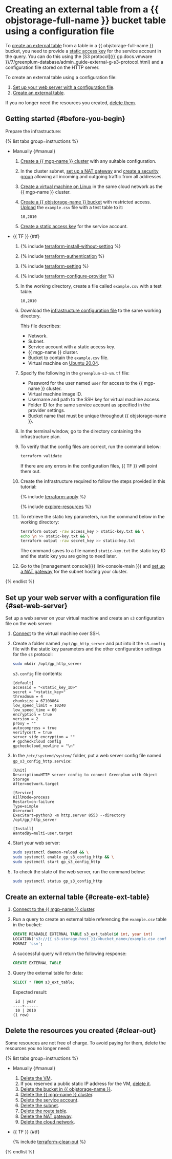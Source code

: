 # Creating an external table from a {{ objstorage-full-name }} bucket table using a configuration file

To [create an external table](../../../managed-greenplum/operations/pxf/create-table.md) from a table in a {{ objstorage-full-name }} bucket, you need to provide a [static access key](../../../iam/concepts/authorization/access-key.md) for the service account in the query. You can do this using the [S3 protocol]({{ gp.docs.vmware }}/7/greenplum-database/admin_guide-external-g-s3-protocol.html) and a configuration file stored on the HTTP server.

To create an external table using a configuration file:

1. [Set up your web server with a configuration file](#set-web-server).
1. [Create an external table](#create-ext-table).

If you no longer need the resources you created, [delete them](#clear-out).

## Getting started {#before-you-begin}

Prepare the infrastructure:

{% list tabs group=instructions %}

- Manually {#manual}

    1. [Create a {{ mgp-name }} cluster](../../../managed-greenplum/operations/cluster-create.md) with any suitable configuration.


    1. In the cluster subnet, [set up a NAT gateway](../../../vpc/operations/create-nat-gateway.md) and [create a security group](../../../vpc/operations/security-group-create.md) allowing all incoming and outgoing traffic from all addresses.



    1. [Create a virtual machine on Linux](../../../compute/operations/vm-create/create-linux-vm.md) in the same cloud network as the {{ mgp-name }} cluster.


    1. [Create a {{ objstorage-name }} bucket](../../../storage/operations/buckets/create.md) with restricted access. [Upload](../../../storage/operations/objects/upload.md) the `example.csv` file with a test table to it:

        ```csv
        10,2010
        ```


    1. [Create a static access key](../../../iam/operations/sa/create-access-key.md) for the service account.


- {{ TF }} {#tf}

    1. {% include [terraform-install-without-setting](../../../_includes/mdb/terraform/install-without-setting.md) %}
    1. {% include [terraform-authentication](../../../_includes/mdb/terraform/authentication.md) %}
    1. {% include [terraform-setting](../../../_includes/mdb/terraform/setting.md) %}
    1. {% include [terraform-configure-provider](../../../_includes/mdb/terraform/configure-provider.md) %}

    1. In the working directory, create a file called `example.csv` with a test table:

        ```csv
        10,2010
        ```

    1. Download the [infrastructure configuration file](https://github.com/yandex-cloud-examples/yc-greenplum-config-server-for-s3/blob/main/greenplum-s3-vm.tf) to the same working directory.

        This file describes:

        * Network.
        * Subnet.
        * Service account with a static access key.
        * {{ mgp-name }} cluster.
        * Bucket to contain the `example.csv` file.
        * Virtual machine on [Ubuntu 20.04](/marketplace/products/yc/ubuntu-20-04-lts).

    1. Specify the following in the `greenplum-s3-vm.tf` file:

        * Password for the user named `user` for access to the {{ mgp-name }} cluster.
        * Virtual machine image ID.
        * Username and path to the SSH key for virtual machine access.
        * Folder ID for the same service account as specified in the provider settings.
        * Bucket name that must be unique throughout {{ objstorage-name }}.

    1. In the terminal window, go to the directory containing the infrastructure plan.

    1. To verify that the config files are correct, run the command below:

       ```bash
       terraform validate
       ```

       If there are any errors in the configuration files, {{ TF }} will point them out.

    1. Create the infrastructure required to follow the steps provided in this tutorial:

       {% include [terraform-apply](../../../_includes/mdb/terraform/apply.md) %}

       {% include [explore-resources](../../../_includes/mdb/terraform/explore-resources.md) %}

    1. To retrieve the static key parameters, run the command below in the working directory:

        ```bash
        terraform output -raw access_key > static-key.txt && \
        echo \n >> static-key.txt && \
        terraform output -raw secret_key >> static-key.txt
        ```

        The command saves to a file named `static-key.txt` the static key ID and the static key you are going to need later.


    1. Go to the [management console]({{ link-console-main }}) and [set up a NAT gateway](../../../vpc/operations/create-nat-gateway.md) for the subnet hosting your cluster.


{% endlist %}

## Set up your web server with a configuration file {#set-web-server}

Set up a web server on your virtual machine and create an `s3` configuration file on the web server:


1. [Connect](../../../compute/operations/vm-connect/ssh.md) to the virtual machine over SSH.


1. Create a folder named `/opt/gp_http_server` and put into it the `s3.config` file with the static key parameters and the other configuration settings for the `s3` protocol:

    ```bash
    sudo mkdir /opt/gp_http_server
    ```

    `s3.config` file contents:

    ```config
    [default]
    accessid = "<static_key_ID>"
    secret = "<static_key>"
    threadnum = 4
    chunksize = 67108864
    low_speed_limit = 10240
    low_speed_time = 60
    encryption = true
    version = 2
    proxy = ""
    autocompress = true
    verifycert = true
    server_side_encryption = ""
    # gpcheckcloud config
    gpcheckcloud_newline = "\n"
    ```

1. In the `/etc/systemd/system/` folder, put a web server config file named `gp_s3_config_http.service`:

    ```config
    [Unit]
    Description=HTTP server config to connect Greenplum with Object Storage
    After=network.target

    [Service]
    KillMode=process
    Restart=on-failure
    Type=simple
    User=root
    ExecStart=python3 -m http.server 8553 --directory /opt/gp_http_server

    [Install]
    WantedBy=multi-user.target
    ```

1. Start your web server:

    ```bash
    sudo systemctl daemon-reload && \
    sudo systemctl enable gp_s3_config_http && \
    sudo systemctl start gp_s3_config_http
    ```

1. To check the state of the web server, run the command below:

    ```bash
    sudo systemctl status gp_s3_config_http
    ```

## Create an external table {#create-ext-table}

1. [Connect to the {{ mgp-name }} cluster](../../../managed-greenplum/operations/connect.md).
1. Run a query to create an external table referencing the `example.csv` table in the bucket:

    ```sql
    CREATE READABLE EXTERNAL TABLE s3_ext_table(id int, year int)
    LOCATION('s3://{{ s3-storage-host }}/<bucket_name>/example.csv config_server=http://<VM_internal_IP_address>:8553/s3.config region={{ region-id }}-a')
    FORMAT 'csv';
    ```

    A successful query will return the following response:

    ```sql
    CREATE EXTERNAL TABLE
    ```

1. Query the external table for data:

    ```sql
    SELECT * FROM s3_ext_table;
    ```

    Expected result:

    ```text
     id | year
    ----+------
     10 | 2010
    (1 row)
    ```

## Delete the resources you created {#clear-out}

Some resources are not free of charge. To avoid paying for them, delete the resources you no longer need:

{% list tabs group=instructions %}

- Manually {#manual}


    1. [Delete the VM](../../../compute/operations/vm-control/vm-delete.md).
    1. If you reserved a public static IP address for the VM, [delete it](../../../vpc/operations/address-delete.md).
    1. [Delete the bucket in {{ objstorage-name }}](../../../storage/operations/buckets/delete.md).
    1. [Delete the {{ mgp-name }} cluster](../../../managed-greenplum/operations/cluster-delete.md).
    1. [Delete the service account](../../../iam/operations/sa/delete.md).
    1. [Delete the subnet](../../../vpc/operations/subnet-delete.md).
    1. [Delete the route table](../../../vpc/operations/delete-route-table.md).
    1. [Delete the NAT gateway](../../../vpc/operations/delete-nat-gateway.md).
    1. [Delete the cloud network](../../../vpc/operations/network-delete.md).


- {{ TF }} {#tf}

    {% include [terraform-clear-out](../../../_includes/mdb/terraform/clear-out.md) %}

{% endlist %}
